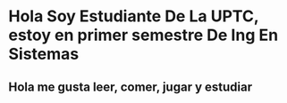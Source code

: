 # Hola Soy Estudiante De La UPTC, estoy en primer semestre De Ing En Sistemas



## Hola me gusta leer, comer, jugar y estudiar